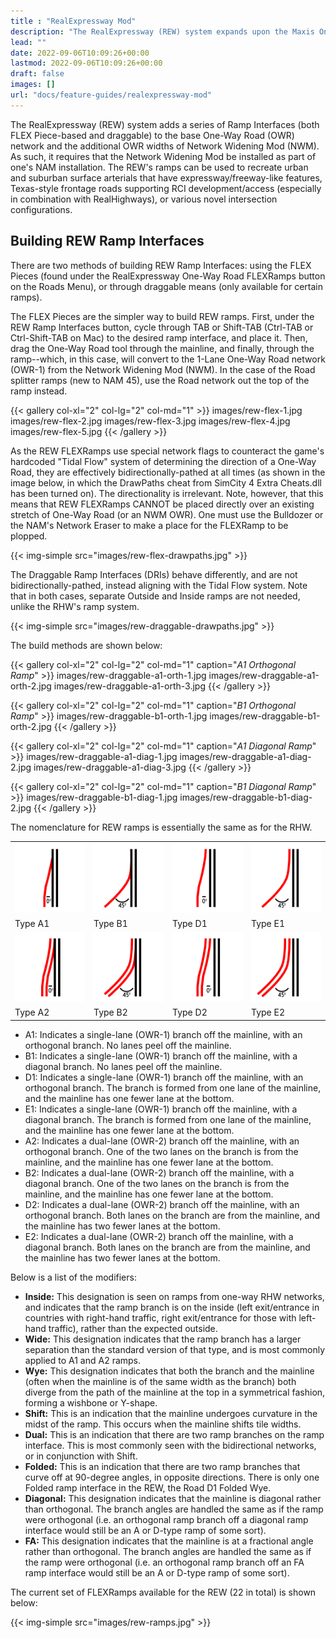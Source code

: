 ```yaml
---
title : "RealExpressway Mod"
description: "The RealExpressway (REW) system expands upon the Maxis One-Way Road network, adding Ramp Interfaces and enhancing the Network Widening Mod's OWR components."
lead: ""
date: 2022-09-06T10:09:26+00:00
lastmod: 2022-09-06T10:09:26+00:00
draft: false
images: []
url: "docs/feature-guides/realexpressway-mod"
---
```


The RealExpressway (REW) system adds a series of Ramp Interfaces (both FLEX Piece-based and draggable) to the base One-Way Road (OWR) network and the additional OWR widths of Network Widening Mod (NWM). As such, it requires that the Network Widening Mod be installed as part of one's NAM installation. The REW's ramps can be used to recreate urban and suburban surface arterials that have expressway/freeway-like features, Texas-style frontage roads supporting RCI development/access (especially in combination with RealHighways), or various novel intersection configurations.

## Building REW Ramp Interfaces

There are two methods of building REW Ramp Interfaces: using the FLEX Pieces (found under the RealExpressway One-Way Road FLEXRamps button on the Roads Menu), or through draggable means (only available for certain ramps).

The FLEX Pieces are the simpler way to build REW ramps. First, under the REW Ramp Interfaces button, cycle through TAB or Shift-TAB (Ctrl-TAB or Ctrl-Shift-TAB on Mac) to the desired ramp interface, and place it. Then, drag the One-Way Road tool through the mainline, and finally, through the ramp--which, in this case, will convert to the 1-Lane One-Way Road network (OWR-1) from the Network Widening Mod (NWM). In the case of the Road splitter ramps (new to NAM 45), use the Road network out the top of the ramp instead.

{{< gallery col-xl="2" col-lg="2" col-md="1" >}}
    images/rew-flex-1.jpg
    images/rew-flex-2.jpg
    images/rew-flex-3.jpg
    images/rew-flex-4.jpg
    images/rew-flex-5.jpg
{{< /gallery >}}

As the REW FLEXRamps use special network flags to counteract the game's hardcoded "Tidal Flow" system of determining the direction of a One-Way Road, they are effectively bidirectionally-pathed at all times (as shown in the image below, in which the DrawPaths cheat from SimCity 4 Extra Cheats.dll has been turned on). The directionality is irrelevant. Note, however, that this means that REW FLEXRamps CANNOT be placed directly over an existing stretch of One-Way Road (or an NWM OWR). One must use the Bulldozer or the NAM's Network Eraser to make a place for the FLEXRamp to be plopped.

{{< img-simple src="images/rew-flex-drawpaths.jpg" >}}

The Draggable Ramp Interfaces (DRIs) behave differently, and are not bidirectionally-pathed, instead aligning with the Tidal Flow system. Note that in both cases, separate Outside and Inside ramps are not needed, unlike the RHW's ramp system.

{{< img-simple src="images/rew-draggable-drawpaths.jpg" >}}

The build methods are shown below:

{{< gallery col-xl="2" col-lg="2" col-md="1" caption="_A1 Orthogonal Ramp_" >}}
    images/rew-draggable-a1-orth-1.jpg
    images/rew-draggable-a1-orth-2.jpg
    images/rew-draggable-a1-orth-3.jpg
{{< /gallery >}}

{{< gallery col-xl="2" col-lg="2" col-md="1" caption="_B1 Orthogonal Ramp_" >}}
    images/rew-draggable-b1-orth-1.jpg
    images/rew-draggable-b1-orth-2.jpg
{{< /gallery >}}

{{< gallery col-xl="2" col-lg="2" col-md="1" caption="_A1 Diagonal Ramp_" >}}
    images/rew-draggable-a1-diag-1.jpg
    images/rew-draggable-a1-diag-2.jpg
    images/rew-draggable-a1-diag-3.jpg
{{< /gallery >}}

{{< gallery col-xl="2" col-lg="2" col-md="1" caption="_B1 Diagonal Ramp_" >}}
    images/rew-draggable-b1-diag-1.jpg
    images/rew-draggable-b1-diag-2.jpg
{{< /gallery >}}

The nomenclature for REW ramps is essentially the same as for the RHW.

<!-- Note, this is in HTML due to an issue with how specific tables are rendered -->

<div class="table-responsive">
    <table class="bg-white w-auto table-bordered">
        <tr>
            <td class="bg-white"><img src="images/ramps/TypeA1.png" /></td>
            <td class="bg-white"><img src="images/ramps/TypeB1.png" /></td>
            <td class="bg-white"><img src="images/ramps/TypeD1.png" /></td>
            <td class="bg-white"><img src="images/ramps/TypeE1.png" /></td>
        </tr>
        <tr>
            <td>Type A1</td>
            <td>Type B1</td>
            <td>Type D1</td>
            <td>Type E1</td>
        </tr>
        <tr>
            <td class="bg-white"><img src="images/ramps/TypeA2.png" /></td>
            <td class="bg-white"><img src="images/ramps/TypeB2.png" /></td>
            <td class="bg-white"><img src="images/ramps/TypeD2.png" /></td>
            <td class="bg-white"><img src="images/ramps/TypeE2.png" /></td>
        </tr>
        <tr>
            <td>Type A2</td>
            <td>Type B2</td>
            <td>Type D2</td>
            <td>Type E2</td>
        </tr>
    </table>
</div>

* A1: Indicates a single-lane (OWR-1) branch off the mainline, with an orthogonal branch. No lanes peel off the mainline.
* B1: Indicates a single-lane (OWR-1) branch off the mainline, with a diagonal branch. No lanes peel off the mainline.
* D1: Indicates a single-lane (OWR-1) branch off the mainline, with an orthogonal branch. The branch is formed from one lane of the mainline, and the mainline has one fewer lane at the bottom.
* E1: Indicates a single-lane (OWR-1) branch off the mainline, with a diagonal branch. The branch is formed from one lane of the mainline, and the mainline has one fewer lane at the bottom.
* A2: Indicates a dual-lane (OWR-2) branch off the mainline, with an orthogonal branch. One of the two lanes on the branch is from the mainline, and the mainline has one fewer lane at the bottom.
* B2: Indicates a dual-lane (OWR-2) branch off the mainline, with a diagonal branch. One of the two lanes on the branch is from the mainline, and the mainline has one fewer lane at the bottom.
* D2: Indicates a dual-lane (OWR-2) branch off the mainline, with an orthogonal branch. Both lanes on the branch are from the mainline, and the mainline has two fewer lanes at the bottom.
* E2: Indicates a dual-lane (OWR-2) branch off the mainline, with a diagonal branch. Both lanes on the branch are from the mainline, and the mainline has two fewer lanes at the bottom.

Below is a list of the modifiers:

* **Inside:** This designation is seen on ramps from one-way RHW networks, and indicates that the ramp branch is on the inside (left exit/entrance in countries with right-hand traffic, right exit/entrance for those with left-hand traffic), rather than the expected outside.
* **Wide:** This designation indicates that the ramp branch has a larger separation than the standard version of that type, and is most commonly applied to A1 and A2 ramps.
* **Wye:** This designation indicates that both the branch and the mainline (often when the mainline is of the same width as the branch) both diverge from the path of the mainline at the top in a symmetrical fashion, forming a wishbone or Y-shape.
* **Shift:** This is an indication that the mainline undergoes curvature in the midst of the ramp. This occurs when the mainline shifts tile widths.
* **Dual:** This is an indication that there are two ramp branches on the ramp interface. This is most commonly seen with the bidirectional networks, or in conjunction with Shift.
* **Folded:** This is an indication that there are two ramp branches that curve off at 90-degree angles, in opposite directions. There is only one Folded ramp interface in the REW, the Road D1 Folded Wye.
* **Diagonal:** This designation indicates that the mainline is diagonal rather than orthogonal. The branch angles are handled the same as if the ramp were orthogonal (i.e. an orthogonal ramp branch off a diagonal ramp interface would still be an A or D-type ramp of some sort).
* **FA:** This designation indicates that the mainline is at a fractional angle rather than orthogonal. The branch angles are handled the same as if the ramp were orthogonal (i.e. an orthogonal ramp branch off an FA ramp interface would still be an A or D-type ramp of some sort).

The current set of FLEXRamps available for the REW (22 in total) is shown below:

{{< img-simple src="images/rew-ramps.jpg" >}}